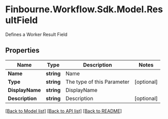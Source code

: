 # Finbourne.Workflow.Sdk.Model.ResultField
Defines a Worker Result Field

## Properties

Name | Type | Description | Notes
------------ | ------------- | ------------- | -------------
**Name** | **string** | Name | 
**Type** | **string** | The type of this Parameter | [optional] 
**DisplayName** | **string** | DisplayName | 
**Description** | **string** | Description | [optional] 

[[Back to Model list]](../README.md#documentation-for-models) [[Back to API list]](../README.md#documentation-for-api-endpoints) [[Back to README]](../README.md)

